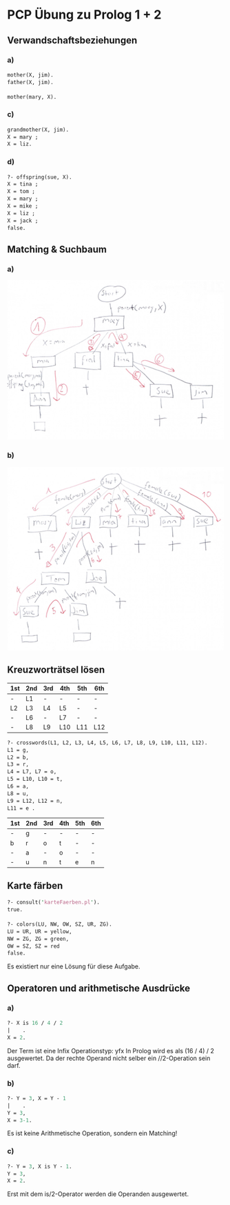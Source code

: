 # PCP Übung zu Prolog 1 + 2

## Verwandschaftsbeziehungen

### a)
```pl
mother(X, jim).
father(X, jim).

mother(mary, X).
```

### c)
```pl
grandmother(X, jim).
X = mary ;
X = liz.
```

### d)
```pl
?- offspring(sue, X).
X = tina ;
X = tom ;
X = mary ;
X = mike ;
X = liz ;
X = jack ;
false.
```

## Matching & Suchbaum

### a)
![SW02 Task 2a Image](img/sw02_task2_01.jpg)

### b)
![SW02 Task 2a Image](img/sw02_task2_02.jpg)

## Kreuzworträtsel lösen
1st|2nd|3rd|4th|5th|6th|
---|---|---|---|---|---|
-| L1 |-|-|-|-|
L2 | L3 | L4 | L5  |-|-|
-| L6 |-| L7  |-|-|
-| L8 | L9 | L10 | L11 | L12 |

```pl
?- crosswords(L1, L2, L3, L4, L5, L6, L7, L8, L9, L10, L11, L12).
L1 = g,
L2 = b,
L3 = r,
L4 = L7, L7 = o,
L5 = L10, L10 = t,
L6 = a,
L8 = u,
L9 = L12, L12 = n,
L11 = e .
```

1st|2nd|3rd|4th|5th|6th|
---|---|---|---|---|---|
-| g |-|-|-|-|
b | r | o | t  |-|-|
-| a |-| o  |-|-|
-| u | n | t | e | n |


## Karte färben
```pl
?- consult('karteFaerben.pl').
true.

?- colors(LU, NW, OW, SZ, UR, ZG).
LU = UR, UR = yellow,
NW = ZG, ZG = green,
OW = SZ, SZ = red
false.
```
Es existiert nur eine Lösung für diese Aufgabe.

## Operatoren und arithmetische Ausdrücke

### a)
```pl
?- X is 16 / 4 / 2
|    .
X = 2.
```
Der Term ist eine Infix Operationstyp: yfx
In Prolog wird es als (16 / 4) / 2 ausgewertet. Da der rechte Operand nicht selber ein //2-Operation sein darf.

### b)
```pl
?- Y = 3, X = Y - 1
|    .
Y = 3,
X = 3-1.
```
Es ist keine Arithmetische Operation, sondern ein Matching!

### c)
```pl
?- Y = 3, X is Y - 1.
Y = 3,
X = 2.
```
Erst mit dem is/2-Operator werden die Operanden ausgewertet. 
